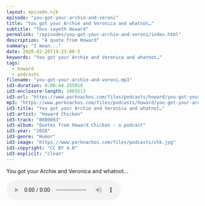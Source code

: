 ```yaml
---
layout: episode.njk
episode: "you-got-your-archie-and-veroni"
title: "You got your Archie and Veronica and whatnot…"
subtitle: "Thus sayeth Howard"
permalink: "/episodes/you-got-your-archie-and-veroni/index.html"
description: "A quote from Howard"
summary: "I mean..."
date: 2020-02-26T19:23:00-5
keywords: "You got your Archie and Veronica and whatnot…"
tags:
  - howard
  - podcasts
filename: "you-got-your-archie-and-veroni.mp3"
id3-duration: 0:00:44.355918
id3-enclosure-length: 1065513
id3-url: "https://www.porknachos.com/files/podcasts/howard/you-got-your-archie-and-veroni.mp3"
mp3: "https://www.porknachos.com/files/podcasts/howard/you-got-your-archie-and-veroni.mp3"
id3-title: "You got your Archie and Veronica and whatnot…"
id3-artist: "Howard Chicken"
id3-track: "0000083"
id3-album: "Quotes from Howard Chicken - a podcast"
id3-year: "2020"
id3-genre: "Humor"
id3-image: "https://www.porknachos.com/files/podcasts/chk.jpg"
id3-copyright: "CC BY 4.0"
id3-explicit: "clean"
---
```

You got your Archie and Veronica and whatnot…

<audio controls>
  <source src="https://www.porknachos.com/files/podcasts/howard/you-got-your-archie-and-veroni.mp3">
</audio>
